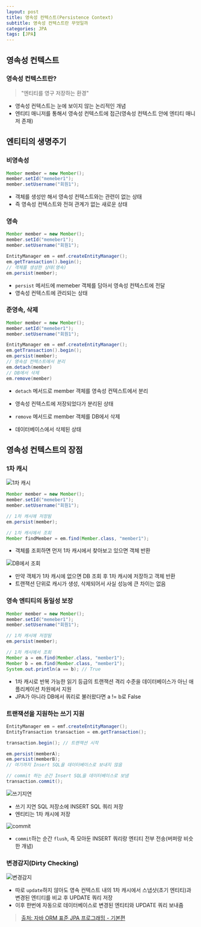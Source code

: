```yaml
---
layout: post
title: 영속성 컨텍스트(Persistence Context)
subtitle: 영속성 컨텍스트란 무엇일까
categories: JPA
tags: [JPA]
---
```


## 영속성 컨텍스트

### 영속성 컨텍스트란?

> "엔티티를 영구 저장하는 환경"

* 영속성 컨텍스트는 눈에 보이지 않는 논리적인 개념
* 엔티티 매니저를 통해서 영속성 컨텍스트에 접근(영속성 컨텍스트 안에 엔티티 매니저 존재)

## 엔티티의 생명주기

### 비영속성
```Java
Member member = new Member();
member.setId("memeber1");
member.setUsername("회원1");
```
* 객체를 생성만 해서 영속성 컨텍스트와는 관련이 없는 상태
* 즉 영속성 컨텍스트와 전혀 관계가 없는 새로운 상태

### 영속
```Java
Member member = new Member();
member.setId("memeber1");
member.setUsername("회원1");

EntityManager em = emf.createEntityManager();
em.getTransaction().begin();
// 객체를 생성한 상태(영속)
em.persist(member);
```
* `persist` 메서드에 memeber 객체를 담아서 영속성 컨텍스트에 전달
* 영속성 컨텍스트에 관리되는 상태

### 준영속, 삭제
```Java
Member member = new Member();
member.setId("memeber1");
member.setUsername("회원1");

EntityManager em = emf.createEntityManager();
em.getTransaction().begin();
em.persist(member);
// 영속성 컨텍스트에서 분리
em.detach(member)
// DB에서 삭제
em.remove(member)
```
* `detach` 메서드로 member 객체를 영속성 컨텍스트에서 분리
* 영속성 컨텍스트에 저장되었다가 분리된 상태


* `remove` 메서드로 member 객체를 DB에서 삭제
* 데이터베이스에서 삭제된 상태

## 영속성 컨텍스트의 장점

### 1차 캐시
![1차 캐시](https://user-images.githubusercontent.com/95980754/224734558-caf5eead-4995-47f4-8cd8-35e1bea63873.png)

```Java
Member member = new Member();
member.setId("memeber1");
member.setUsername("회원1");

// 1차 캐시에 저장됨
em.persist(member);

// 1차 캐시에서 조회
Member findMember = em.find(Member.class, "member1");
```
* 객체를 조회하면 먼저 1차 캐시에서 찾아보고 있으면 객체 반환

![DB에서 조회](https://user-images.githubusercontent.com/95980754/224735696-4dbc6435-55a5-4993-acfb-9e0d7a4f3c6d.png)

* 만약 객체가 1차 캐시에 없으면 DB 조회 후 1차 캐시에 저장하고 객체 반환
* 트랜잭션 단위로 캐시가 생성, 삭제되어서 사실 성능에 큰 차이는 없음
  
### 영속 엔티티의 동일성 보장
```Java
Member member = new Member();
member.setId("memeber1");
member.setUsername("회원1");

// 1차 캐시에 저장됨
em.persist(member);

// 1차 캐시에서 조회
Member a = em.find(Member.class, "member1");
Member b = em.find(Member.class, "member1");
System.out.println(a == b); // True
```
* 1차 캐시로 반복 가능한 읽기 등급의 트랜잭션 격리 수준을 데이터베이스가 아닌 애플리케이션 차원에서 지원
* JPA가 아니라 DB에서 쿼리로 불러왔다면 a != b로 False

### 트랜잭션을 지원하는 쓰기 지원

```Java
EntityManager em = emf.createEntityManager();
EntityTransaction transaction = em.getTransaction();

transaction.begin(); // 트랜잭션 시작

em.persist(memberA);
em.persist(memberB);
// 여기까지 Insert SQL을 데이터베이스로 보내지 않음

// commit 하는 순간 Insert SQL을 데이터베이스로 보냄 
transaction.commit();
```
![쓰기지연](https://user-images.githubusercontent.com/95980754/224740312-35b8e6fd-8242-4af1-a730-ea3c93f3d328.png)
* 쓰기 지연 SQL 저장소에 INSERT SQL 쿼리 저장
* 엔티티는 1차 캐시에 저장

![commit](https://user-images.githubusercontent.com/95980754/224740740-62eea866-492d-458f-9397-eaa622ea83f0.png)
* `commit`하는 순간 `flush`, 즉 모아둔 INSERT 쿼리랑 엔티티 전부 전송(버퍼랑 비슷한 개념)

### 변경감지(Dirty Checking)
![변경감지](https://user-images.githubusercontent.com/95980754/224742164-031a8854-72a1-4119-a594-e66e63d8dd67.png)
* 따로 `update`하지 않아도 영속 컨텍스트 내의 1차 캐시에서 스냅샷(초기 엔티티)과 변경된 엔티티를 비교 후 UPDATE 쿼리 저장
* 이후 한번에 자동으로 데이터베이스로 변경된 엔티티와 UPDATE 쿼리 보내줌

> [출처: 자바 ORM 표준 JPA 프로그래밍 - 기본편](https://www.inflearn.com/course/ORM-JPA-Basic/dashboard)